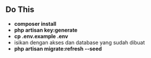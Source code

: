 ## Do This

- **composer install**
- **php artisan key:generate**
- **cp .env.example .env**
- isikan dengan akses dan database yang sudah dibuat
- **php artisan migrate:refresh --seed**
